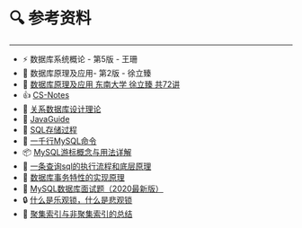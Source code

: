 # 🔍 参考资料

---



- ⚡ 数据库系统概论 - 第5版 - 王珊
- 💄 数据库原理及应用- 第2版 - 徐立臻
-  🏫 [数据库原理及应用 东南大学 徐立臻 共72讲](https://www.bilibili.com/video/BV1ux411G7Bs?from=search&seid=3745804853448734786)
-  👍 [CS-Notes](https://github.com/CyC2018/CS-Notes/blob/master/notes/)
-  📜 [关系数据库设计理论](https://blog.csdn.net/calcular/article/details/79332453)
-  🦊 [JavaGuide](https://gitee.com/SnailClimb/JavaGuide/blob/master/docs/database/MySQL.md)
-  🎉 [SQL存储过程](https://www.jianshu.com/p/77c888044efd)
-  🐳 [一千行MySQL命令](https://shockerli.net/post/1000-line-mysql-note/)
- 📦 [MySQL游标概念与用法详解](https://www.jb51.net/article/164679.htm)
- 🚐 [一条查询sql的执行流程和底层原理](https://www.cnblogs.com/jindp/p/10744707.html)
- 🍨 [数据库事务特性的实现原理](https://www.jianshu.com/p/f3de03854a68)
- 🍭 [MySQL数据库面试题（2020最新版）](https://blog.csdn.net/ThinkWon/article/details/104778621#BB_555)
- 🔒 [什么是乐观锁，什么是悲观锁](https://www.jianshu.com/p/d2ac26ca6525)
- 🕌 [聚集索引与非聚集索引的总结](https://www.cnblogs.com/s-b-b/p/8334593.html)